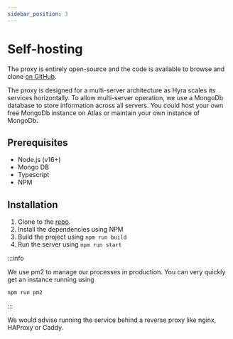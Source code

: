 ```yaml
---
sidebar_position: 3
---
```


# Self-hosting
The proxy is entirely open-source and the code is available to browse and clone [on GitHub](https://github.com/hyra-io/Discord-Webhook-Proxy).

The proxy is designed for a multi-server architecture as Hyra scales its services horizontally. To allow multi-server operation, we use a MongoDb database to store information across all servers. You could host your own free MongoDb instance on Atlas or maintain your own instance of MongoDb.

## Prerequisites
- Node.js (v16+)
- Mongo DB
- Typescript
- NPM

## Installation
1. Clone to the [repo](https://github.com/hyra-io/Discord-Webhook-Proxy).
2. Install the dependencies using NPM
3. Build the project using `npm run build`
4. Run the server using `npm run start`

:::info

We use pm2 to manage our processes in production. You can very quickly get an instance running using

```sh
npm run pm2
```

:::

We would advise running the service behind a reverse proxy like nginx, HAProxy or Caddy.